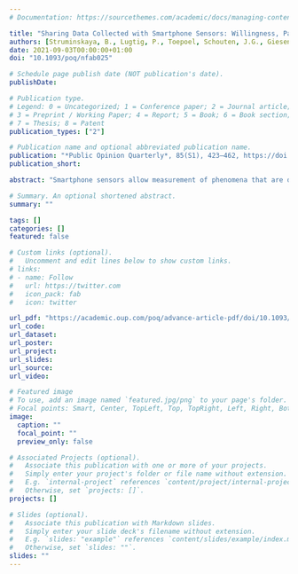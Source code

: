 ```yaml
---
# Documentation: https://sourcethemes.com/academic/docs/managing-content/

title: "Sharing Data Collected with Smartphone Sensors: Willingness, Participation, and Nonparticipation Bias"
authors: [Struminskaya, B., Lugtig, P., Toepoel, Schouten, J.G., Giesen, D. and Dolmans, R.]
date: 2021-09-03T00:00:00+01:00
doi: "10.1093/poq/nfab025"

# Schedule page publish date (NOT publication's date).
publishDate:

# Publication type.
# Legend: 0 = Uncategorized; 1 = Conference paper; 2 = Journal article;
# 3 = Preprint / Working Paper; 4 = Report; 5 = Book; 6 = Book section;
# 7 = Thesis; 8 = Patent
publication_types: ["2"]

# Publication name and optional abbreviated publication name.
publication: "*Public Opinion Quarterly*, 85(S1), 423–462, https://doi.org/10.1093/poq/nfab025"
publication_short: 

abstract: "Smartphone sensors allow measurement of phenomena that are difficult or impossible to capture via self-report (e.g., geographical movement, physical activity). Sensors can reduce respondent burden by eliminating survey questions and improve measurement accuracy by replacing/augmenting self-reports. However, if respondents who are not willing to collect sensor data differ on critical attributes from those who are, the results can be biased. Research on the mechanisms of willingness to collect sensor data mostly comes from (nonprobability) online panels and is hypothetical (i.e., asks participants about the likelihood of participation in a sensor-based study). In a cross-sectional general population randomized experiment, we investigate how features of the request and respondent characteristics influence willingness to share (WTS) and actually sharing smartphone-sensor data. We manipulate the request to either mention or not mention (1) how participation will benefit the participant, (2) participants’ autonomy over data collection, and (3) that data will be kept confidential. We assess nonparticipation bias using the administrative records. WTS and actually sharing varies by sensor task, participants’ autonomy over data sharing, their smartphone skills, level of privacy concerns, and attitudes toward surveys. Fewer people agree to share photos and a video than geolocation, but all who agreed to share photos or a video actually did. Some nonresponse and nonparticipation biases are substantial and make each other worse, but others jointly reduce the overall bias. Our findings suggest that sensor-data-sharing decisions depend on sample members’ situation when asked to share and the nature of the sensor task rather than the sensor type."

# Summary. An optional shortened abstract.
summary: ""

tags: []
categories: []
featured: false

# Custom links (optional).
#   Uncomment and edit lines below to show custom links.
# links:
# - name: Follow
#   url: https://twitter.com
#   icon_pack: fab
#   icon: twitter

url_pdf: "https://academic.oup.com/poq/advance-article-pdf/doi/10.1093/poq/nfab025/40265039/nfab025.pdf"
url_code:
url_dataset:
url_poster:
url_project:
url_slides:
url_source:
url_video:

# Featured image
# To use, add an image named `featured.jpg/png` to your page's folder. 
# Focal points: Smart, Center, TopLeft, Top, TopRight, Left, Right, BottomLeft, Bottom, BottomRight.
image:
  caption: ""
  focal_point: ""
  preview_only: false

# Associated Projects (optional).
#   Associate this publication with one or more of your projects.
#   Simply enter your project's folder or file name without extension.
#   E.g. `internal-project` references `content/project/internal-project/index.md`.
#   Otherwise, set `projects: []`.
projects: []

# Slides (optional).
#   Associate this publication with Markdown slides.
#   Simply enter your slide deck's filename without extension.
#   E.g. `slides: "example"` references `content/slides/example/index.md`.
#   Otherwise, set `slides: ""`.
slides: ""
---
```

